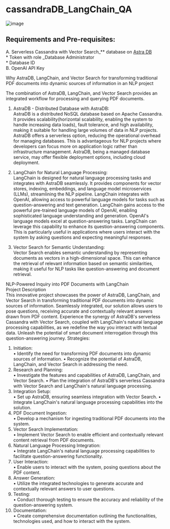 # cassandraDB_LangChain_QA
![image](https://github.com/shum05/cassandraDB_LangChain_QA/assets/136538114/84c98e18-cdba-426b-b2e5-8593fc6b3238)
## Requirements and Pre-requisites:
A. Serverless Cassandra with Vector Search_** database on [Astra DB](https://astra.datastax.com) <br>
	* Token with role _Database Administrator <br>
	* Database ID<br>
B. OpenAI API Key<br>

Why AstraDB, LangChain, and Vector Search for transforming traditional PDF documents into dynamic sources of information in an NLP project 

The combination of AstraDB, LangChain, and Vector Search provides an integrated workflow for processing and querying PDF documents.

1. AstraDB - Distributed Database with AstraDB:<br>
AstraDB is a distributed NoSQL database based on Apache Cassandra. It provides scalability(horizontal scalability, enabling the system to handle increasing data loads), fault tolerance, and high availability, making it suitable for handling large volumes of data in NLP projects.
AstraDB offers a serverless option, reducing the operational overhead for managing databases. This is advantageous for NLP projects where developers can focus more on application logic rather than infrastructure management.
AstraDB, being a managed database service, may offer flexible deployment options, including cloud deployment. 


2. LangChain for Natural Language Processing:<br>
LangChain is designed for natural language processing tasks and integrates with AstraDB seamlessly. It provides components for vector stores, indexing, embeddings, and language model microservices (LLMs), streamlining the NLP pipeline.
LangChain integrates with OpenAI, allowing access to powerful language models for tasks such as question-answering and text generation. LangChain gains access to the powerful pre-trained language models of OpenAI, enabling sophisticated language understanding and generation. OpenAI's language models excel at question-answering tasks. LangChain can leverage this capability to enhance its question-answering components. This is particularly useful in applications where users interact with the system by asking questions and expecting meaningful responses.

3. Vector Search for Semantic Understanding:<br>
Vector Search enables semantic understanding by representing documents as vectors in a high-dimensional space. This can enhance the retrieval of relevant information based on semantic similarities, making it useful for NLP tasks like question-answering and document retrieval.

NLP-Powered Inquiry into PDF Documents with LangChain<br>
Project Description<br>
       This innovative project showcases the power of AstraDB, LangChain, and Vector Search in transforming traditional PDF documents into dynamic sources of information. Seamlessly integrated, our solution allows users to pose questions, receiving accurate and contextually relevant answers drawn from PDF content. Experience the synergy of AstraDB's serverless Cassandra with Vector Search, coupled with LangChain's natural language processing capabilities, as we redefine the way you interact with textual data. Unleash the potential of smart document interrogation through this question-answering journey.
Strategies:<br>
1.	Initiation:<br>
•	Identify the need for transforming PDF documents into dynamic sources of information.
•	Recognize the potential of AstraDB, LangChain, and Vector Search in addressing the need.
2.	Research and Planning:<br>
•	Investigate the features and capabilities of AstraDB, LangChain, and Vector Search.
•	Plan the integration of AstraDB's serverless Cassandra with Vector Search and LangChain's natural language processing.
3.	Integration Setup:<br>
•	Set up AstraDB, ensuring seamless integration with Vector Search.
•	Integrate LangChain's natural language processing capabilities into the solution.
4.	PDF Document Ingestion:<br>
•	Develop a mechanism for ingesting traditional PDF documents into the system.
5.	Vector Search Implementation:<br>
•	Implement Vector Search to enable efficient and contextually relevant content retrieval from PDF documents.
6.	Natural Language Processing Integration:<br>
•	Integrate LangChain's natural language processing capabilities to facilitate question-answering functionality.
7.	User Interaction:<br>
•	Enable users to interact with the system, posing questions about the PDF content.
8.	Answer Generation:<br>
•	Utilize the integrated technologies to generate accurate and contextually relevant answers to user questions.
9.	Testing:<br>
•	Conduct thorough testing to ensure the accuracy and reliability of the question-answering system.
10.	Documentation:<br>
•	Create comprehensive documentation outlining the functionalities, technologies used, and how to interact with the system.


